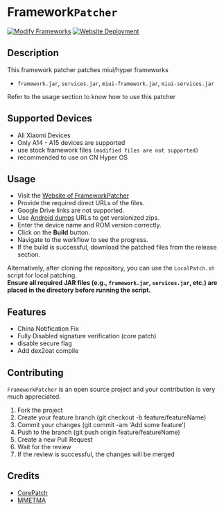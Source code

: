 # Framework`Patcher`
[![Modify Frameworks](https://github.com/Jefino9488/FrameworkPatcher/actions/workflows/patcher.yml/badge.svg)](https://github.com/Jefino9488/FrameworkPatcher/actions/workflows/patcher.yml) [![Website Deployment](https://github.com/Jefino9488/FrameworkPatcher/actions/workflows/deploy.yml/badge.svg)](https://github.com/Jefino9488/FrameworkPatcher/actions/workflows/deploy.yml)
## Description

This framework patcher patches miui/hyper frameworks 

 - `framework.jar`, `services.jar`, `miui-framework.jar`, `miui-services.jar `

Refer to the usage section to know how to use this patcher

## Supported Devices

 - All Xiaomi Devices
 - Only A14 - A15 devices are supported
 - use stock framework files `(modified files are not supported)`
 - recommended to use on CN Hyper OS

## Usage

- Visit the [Website of FrameworkPatcher](https://jefino9488.github.io/FrameworkPatcher/)  
- Provide the required direct URLs of the files.  
- Google Drive links are not supported.  
- Use [Android dumps](https://dumps.tadiphone.dev/dumps) URLs to get versionized zips.  
- Enter the device name and ROM version correctly.  
- Click on the **Build** button.  
- Navigate to the workflow to see the progress.  
- If the build is successful, download the patched files from the release section.

Alternatively, after cloning the repository, you can use the `LocalPatch.sh` script for local patching.  
**Ensure all required JAR files (e.g., `framework.jar`, `services.jar`, etc.) are placed in the directory before running the script.**

## Features

 - China Notification Fix
 - Fully Disabled signature verification (core patch)
 - disable secure flag
 - Add dex2oat compile

## Contributing

`FrameworkPatcher` is an open source project and your contribution is very much appreciated.
1. Fork the project
2. Create your feature branch (git checkout -b feature/featureName)
3. Commit your changes (git commit -am 'Add some feature')
4. Push to the branch (git push origin feature/featureName)
5. Create a new Pull Request
6. Wait for the review
7. If the review is successful, the changes will be merged

## Credits

- [CorePatch](https://github.com/LSPosed/CorePatch)
- [MMETMA](https://github.com/MMETMA)
